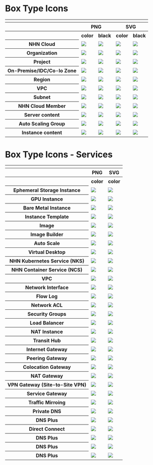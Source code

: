 # Box Type Icons

<table>
    <tr>
    	<th colspan="5"></th>
    </tr>
    <tr>
        <th></th>
        <th colspan="2">PNG</th>
        <th colspan="2">SVG</th>
    </tr>
    <tr>
        <th></th>
        <th>color</th>
        <th>black</th>
        <th>color</th>
        <th>black</th>
    </tr>
    <tr>
        <th>NHN Cloud</th>
        <td><img src="/files/box_type/color/General_Resources_Groups_NHN_Cloud.png"></td>
        <td><img src="/files/box_type/color/General_Resources_Groups_NHN_Cloud.png"></td>
        <td><img src="/files/box_type/color/General_Resources_Groups_NHN_Cloud.png"></td>
        <td><img src="/files/box_type/color/General_Resources_Groups_NHN_Cloud.png"></td>
    </tr>   
    <tr>
        <th>Organization</th>
        <td><img src="/files/box_type/color/General_Resources_Groups_Organization.png"></td>
        <td><img src="/files/box_type/black/General_Resources_Groups_Organization.png"></td>
        <td><img src="/files/box_type/color/General_Resources_Groups_Organization.svg"></td>
         <td><img src="/files/box_type/black/General_Resources_Groups_Organization.svg"></td>
    </tr>
    <tr>
        <th>Project</th>
        <td><img src="/files/box_type/color/General_Resources_Groups_Project.png"></td>
        <td><img src="/files/box_type/black/General_Resources_Groups_Project.png"></td>
        <td><img src="/files/box_type/color/General_Resources_Groups_Project.svg"></td>
         <td><img src="/files/box_type/black/General_Resources_Groups_Project.svg"></td>
    </tr>
    <tr>
        <th>On-Premise/IDC/Co-lo Zone</th>
        <td><img src="/files/box_type/color/General_Resources_Groups_On_Premise.png"></td>
        <td><img src="/files/box_type/black/General_Resources_Groups_On_Premise.png"></td>
        <td><img src="/files/box_type/color/General_Resources_Groups_On_Premise.svg"></td>
         <td><img src="/files/box_type/black/General_Resources_Groups_On_Premise.svg"></td>
    </tr>
    <tr>
        <th>Region</th>
        <td><img src="/files/box_type/color/General_Resources_Groups_Region.png"></td>
        <td><img src="/files/box_type/black/General_Resources_Groups_Region.png"></td>
        <td><img src="/files/box_type/color/General_Resources_Groups_Region.svg"></td>
         <td><img src="/files/box_type/black/General_Resources_Groups_Region.svg"></td>
    </tr>
    <tr>
        <th>VPC</th>
        <td><img src="/files/box_type/color/General_Resources_Groups_VPC.png"></td>
        <td><img src="/files/box_type/black/General_Resources_Groups_VPC.png"></td>
        <td><img src="/files/box_type/color/General_Resources_Groups_VPC.svg"></td>
         <td><img src="/files/box_type/black/General_Resources_Groups_VPC.svg"></td>
    </tr>
    <tr>
        <th>Subnet</th>
        <td><img src="/files/box_type/color/General_Resources_Groups_Private subnet.png"></td>
        <td><img src="/files/box_type/black/General_Resources_Groups_Private subnet.png"></td>
        <td><img src="/files/box_type/color/General_Resources_Groups_Private subnet.svg"></td>
         <td><img src="/files/box_type/black/General_Resources_Groups_Private subnet.svg"></td>
    </tr>
    <tr>
        <th>NHN Cloud Member</th>
        <td><img src="/files/box_type/color/General_Resources_Groups_NHNCloud_Member.png"></td>
        <td><img src="/files/box_type/black/General_Resources_Groups_NHNCloud_Member.png"></td>
        <td><img src="/files/box_type/color/General_Resources_Groups_NHNCloud_Member.svg"></td>
         <td><img src="/files/box_type/black/General_Resources_Groups_NHNCloud_Member.svg"></td>
    </tr>
    <tr>
        <th>Server content</th>
        <td><img src="/files/box_type/color/General_Resources_Server_content.png"></td>
        <td><img src="/files/box_type/black/General_Resources_Server_content.png"></td>
        <td><img src="/files/box_type/color/General_Resources_Server_content.svg"></td>
         <td><img src="/files/box_type/black/General_Resources_Server_content.svg"></td>
    </tr>
        <tr>
        <th>Auto Scaling Group</th>
        <td><img src="/files/box_type/color/General_Resources_Groups_Auto_Scaling_Group.png"></td>
        <td><img src="/files/box_type/black/General_Resources_Groups_Auto_Scaling_Group.png"></td>
        <td><img src="/files/box_type/color/General_Resources_Groups_Auto_Scaling_Group.svg"></td>
         <td><img src="/files/box_type/black/General_Resources_Groups_Auto_Scaling_Group.svg"></td>
    </tr>   
    <tr>
        <th>Instance content</th>
        <td><img src="/files/box_type/color/IaaS-Compute-Instance.png"></td>
        <td><img src="/files/box_type/black/IaaS-Compute-Instance.png"></td>
        <td><img src="/files/box_type/color/IaaS-Compute-Instance.svg"></td>
        <td><img src="/files/box_type/black/IaaS-Compute-Instance.svg"></td>
    </tr>
    </table>

# Box Type Icons - Services
<table>
    <tr>
    	<th colspan="5"></th>
    </tr>
    <tr>
        <th></th>
        <th colspan="1">PNG</th>
        <th colspan="1">SVG</th>
    </tr>
    <tr>
        <th></th>
        <th>color</th>
        <th>color</th>
    </tr>
        <tr>
        <th>Ephemeral Storage Instance</th>
        <td><img src="/files/box_type/color/ic-compute-ephemeral_storage_instance-box.png"></td>
        <td><img src="/files/box_type/color/ic-compute-ephemeral_storage_instance-box.svg"></td>
    </tr>
        <tr>
        <th>GPU Instance</th>
        <td><img src="/files/box_type/color/ic-compute-gpu_instance-box.png"></td>
        <td><img src="/files/box_type/color/ic-compute-gpu_instance-box.svg"></td>
    </tr>
        <tr>
        <th>Bare Metal Instance</th>
        <td><img src="/files/box_type/color/ic-compute-bare_metal_instance-box.png"></td>
        <td><img src="/files/box_type/color/ic-compute-bare_metal_instance-box.svg"></td>
    </tr>
        <tr>
        <th>Instance Template</th>
        <td><img src="/files/box_type/color/ic-compute-instance_template-box.png"></td>
        <td><img src="/files/box_type/color/ic-compute-instance_template-box.svg"></td>
    </tr>
        <tr>
        <th>Image</th>
        <td><img src="/files/box_type/color/ic-compute-image-box.png"></td>
        <td><img src="/files/box_type/color/ic-compute-image-box.svg"></td>
    </tr>
        <tr>
        <th>Image Builder</th>
        <td><img src="/files/box_type/color/ic-compute-image_builder-box.png"></td>
        <td><img src="/files/box_type/color/ic-compute-image_builder-box.svg"></td>
    </tr>
        <tr>
        <th>Auto Scale</th>
        <td><img src="/files/box_type/color/ic-compute-auto_scale-box.png"></td>
        <td><img src="/files/box_type/color/ic-compute-auto_scale-box.svg"></td>
    </tr>
        <tr>
        <th>Virtual Desktop</th>
        <td><img src="/files/box_type/color/ic-compute-virtual_desktop-box.png"></td>
        <td><img src="/files/box_type/color/ic-compute-virtual_desktop-box.svg"></td>
    </tr>
            <tr>
        <th>NHN Kubernetes Service (NKS)</th>
        <td><img src="/files/box_type/color/ic-container-nks-box.png"></td>
        <td><img src="/files/box_type/color/ic-container-nks-box.svg"></td>
    </tr>
            <tr>
        <th>NHN Container Service (NCS)</th>
        <td><img src="/files/box_type/color/ic-container-ncs-box.png"></td>
        <td><img src="/files/box_type/color/ic-container-ncs-box.svg"></td>
    </tr>
            <tr>
        <th>VPC</th>
        <td><img src="/files/box_type/color/ic-compute-virtual_desktop-box.png"></td>
        <td><img src="/files/box_type/color/ic-compute-virtual_desktop-box.svg"></td>
    </tr>
            <tr>
        <th>Network Interface</th>
        <td><img src="/files/box_type/color/ic-compute-virtual_desktop-box.png"></td>
        <td><img src="/files/box_type/color/ic-compute-virtual_desktop-box.svg"></td>
    </tr>
            <tr>
        <th>Flow Log</th>
        <td><img src="/files/box_type/color/ic-network-flow_log-box.png"></td>
        <td><img src="/files/box_type/color/ic-network-flow_log-box.svg"></td>
    </tr>
            <tr>
        <th>Network ACL</th>
        <td><img src="/files/box_type/color/ic-network-network_acl-box.png"></td>
        <td><img src="/files/box_type/color/ic-network-network_acl-box.svg"></td>
    </tr>
            <tr>
        <th>Security Groups</th>
        <td><img src="/files/box_type/color/ic-network-security-groups-box.png"></td>
        <td><img src="/files/box_type/color/ic-network-security-groups-box.svg"></td>
    </tr>
                <tr>
        <th>Load Balancer</th>
        <td><img src="/files/box_type/color/ic-network-load_balancer-box.png"></td>
        <td><img src="/files/box_type/color/ic-network-load_balancer-box.svg"></td>
    </tr>
            <tr>
        <th>NAT Instance</th>
        <td><img src="/files/box_type/color/ic-network-nat_instance-box.png"></td>
        <td><img src="/files/box_type/color/ic-network-nat_instance-box.svg"></td>
    </tr>
            <tr>
        <th>Transit Hub</th>
        <td><img src="/files/box_type/color/ic-network-transit_hub-box.png"></td>
        <td><img src="/files/box_type/color/ic-network-transit_hub-box.svg"></td>
    </tr>
            <tr>
        <th>Internet Gateway</th>
        <td><img src="/files/box_type/color/ic-network-internet_gateway-box.png"></td>
        <td><img src="/files/box_type/color/ic-network-internet_gateway-box.svg"></td>
    </tr>
            <tr>
        <th>Peering Gateway</th>
        <td><img src="/files/box_type/color/ic-network-peering_gateway-box.png"></td>
        <td><img src="/files/box_type/color/ic-network-peering_gateway-box.svg"></td>
    </tr>
                <tr>
        <th>Colocation Gateway</th>
        <td><img src="/files/box_type/color/ic-network-colocation_gateway-box.png"></td>
        <td><img src="/files/box_type/color/ic-network-colocation_gateway-box.svg"></td>
    </tr>
                <tr>
        <th>NAT Gateway</th>
        <td><img src="/files/box_type/color/ic-network-nat_gateway-box.png"></td>
        <td><img src="/files/box_type/color/ic-network-nat_gateway-box.svg"></td>
    </tr>
                <tr>
        <th>VPN Gateway (Site-to-Site VPN)</th>
        <td><img src="/files/box_type/color/ic-network-vpn_gateway-box.png"></td>
        <td><img src="/files/box_type/color/ic-network-vpn_gateway-box.svg"></td>
    </tr>
                <tr>
        <th>Service Gateway</th>
        <td><img src="/files/box_type/color/ic-network-service_gateway-box.png"></td>
        <td><img src="/files/box_type/color/ic-network-service_gateway-box.svg"></td>
    </tr>
                    <tr>
        <th>Traffic Mirroing</th>
        <td><img src="/files/box_type/color/ic-network-traffic_mirroring-box.png"></td>
        <td><img src="/files/box_type/color/ic-network-traffic_mirroring-box.svg"></td>
    </tr>
                    <tr>
        <th>Private DNS</th>
        <td><img src="/files/box_type/color/ic-network-private_dns-box.png"></td>
        <td><img src="/files/box_type/color/ic-network-private_dns-box.svg"></td>
    </tr>
                    <tr>
        <th>DNS Plus</th>
        <td><img src="/files/box_type/color/ic-network-dns_plus-box.png"></td>
        <td><img src="/files/box_type/color/ic-network-dns_plus-box.svg"></td>
    </tr>
                    <tr>
        <th>Direct Connect</th>
        <td><img src="/files/box_type/color/ic-network-direct_connect-box.png"></td>
        <td><img src="/files/box_type/color/ic-network-direct_connect-box.svg"></td>
    </tr>
                        <tr>
        <th>DNS Plus</th>
        <td><img src="/files/box_type/color/ic-network-dns_plus-box.png"></td>
        <td><img src="/files/box_type/color/ic-network-dns_plus-box.svg"></td>
    </tr>
                        <tr>
        <th>DNS Plus</th>
        <td><img src="/files/box_type/color/ic-network-dns_plus-box.png"></td>
        <td><img src="/files/box_type/color/ic-network-dns_plus-box.svg"></td>
    </tr>
                        <tr>
        <th>DNS Plus</th>
        <td><img src="/files/box_type/color/ic-network-dns_plus-box.png"></td>
        <td><img src="/files/box_type/color/ic-network-dns_plus-box.svg"></td>
    </tr>

    
</table>